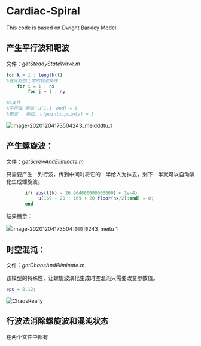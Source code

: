 # Cardiac-Spiral

This  code is based on Dwight Barkley Model.

## 产生平行波和靶波

文件：*getSteadyStateWave.m*

```matlab
for k = 1 : length(t)
%在此处加上你的刺激条件
	for i = 1 : nx
        for j = 1 : ny
        
%%条件
%平行波 例如：u(1,1：end) = S
%靶波   例如: u(pointx,pointy) = S
```

![image-20201204173504243_meidddtu_1](C:\Users\86177\Desktop\4\嘛\image-20201204173504243_meidddtu_1.jpg)

## 产生螺旋波：

文件：*getScrewAndEliminate.m*

只需要产生一列行波，传到中间时将它的一半给人为抹去，剩下一半就可以自动演化生成螺旋波。

```matlab
       if( abs(t(k) - 26.964000000000000) < 1e-4)
            u(169 - 20 : 169 + 20,floor(nx/2):end) = 0;
       end
```

结果展示：

![image-20201204173504顶顶顶243_meitu_1](C:\Users\86177\Desktop\4\嘛\image-20201204173504顶顶顶243_meitu_1.jpg)

## 时空混沌：

文件：*getChaosAndEliminate.m*

该模型的特殊性，让螺旋波演化生成时空混沌只需要改变参数值。

```matlab
eps = 0.12;
```

![ChaosReally](C:\Users\86177\Desktop\4\ChaosReally.png)

## 行波法消除螺旋波和混沌状态

在两个文件中都有